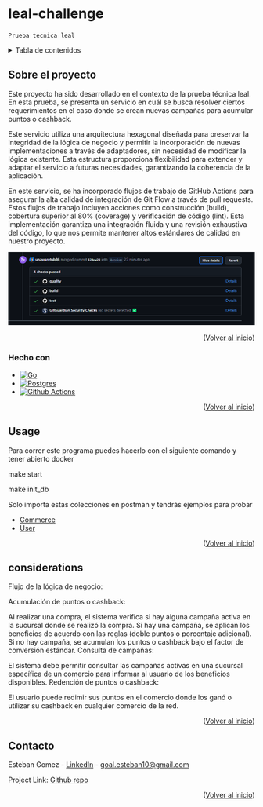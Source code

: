 # leal-challenge
    Prueba tecnica leal

<!-- TABLE OF CONTENTS -->
<details>
  <summary>Tabla de contenidos</summary>
  <ol>
    <li>
      <a href="#sobre-el-proyecto">Sobre el proyecto</a>
      <ul>
        <li><a href="#hecho-con">Hecho con</a></li>
      </ul>
    </li>
    <li><a href="#usage">Usage</a></li>
    <li><a href="#considerations">Consideraciones</a></li>
    <li><a href="#contacto">Contacto</a></li>
  </ol>
</details>

<!-- ABOUT THE PROJECT -->
## Sobre el proyecto

Este proyecto ha sido desarrollado en el contexto de la prueba técnica leal. En esta prueba, se presenta un servicio en cuál se busca resolver ciertos requerimientos en
el caso donde se crean nuevas campañas para acumular puntos o cashback.

Este servicio utiliza una arquitectura hexagonal diseñada para preservar la integridad de la lógica de negocio y permitir la incorporación de nuevas implementaciones a través de adaptadores, sin necesidad de modificar la lógica existente. Esta estructura proporciona flexibilidad para extender y adaptar el servicio a futuras necesidades, garantizando la coherencia de la aplicación.

En este servicio, se ha incorporado flujos de trabajo de GitHub Actions para asegurar la alta calidad de integración de Git Flow a través de pull requests. Estos flujos de trabajo incluyen acciones como construcción (build), cobertura superior al 80% (coverage) y verificación de código (lint). Esta implementación garantiza una integración fluida y una revisión exhaustiva del código, lo que nos permite mantener altos estándares de calidad en nuestro proyecto.

![actions](docs/actions.png)

<p align="right">(<a href="#readme-top">Volver al inicio</a>)</p>

### Hecho con

* [![Go][Go.dev]][Go-url]
* [![Postgres][Postgres.com]][Postgres-url]
* [![Github Actions][github-actions.com]][GithubActions-url]

<p align="right">(<a href="#readme-top">Volver al inicio</a>)</p>

<!-- USAGE EXAMPLES -->
## Usage

Para correr este programa puedes hacerlo con el siguiente comando y tener abierto docker

make start

make init_db

Solo importa estas colecciones en postman y tendrás ejemplos para probar

* [  Commerce ](docs/Commerce.postman_collection.json)
* [ User ](docs/Users.postman_collection.json)

<p align="right">(<a href="#readme-top">Volver al inicio</a>)</p>

<!-- Considerations -->
## considerations

Flujo de la lógica de negocio:

Acumulación de puntos o cashback:

Al realizar una compra, el sistema verifica si hay alguna campaña activa en la sucursal donde se realizó la compra.
Si hay una campaña, se aplican los beneficios de acuerdo con las reglas (doble puntos o porcentaje adicional).
Si no hay campaña, se acumulan los puntos o cashback bajo el factor de conversión estándar.
Consulta de campañas:

El sistema debe permitir consultar las campañas activas en una sucursal específica de un comercio para informar al usuario de los beneficios disponibles.
Redención de puntos o cashback:

El usuario puede redimir sus puntos en el comercio donde los ganó o utilizar su cashback en cualquier comercio de la red.

<p align="right">(<a href="#readme-top">Volver al inicio</a>)</p>

<!-- CONTACT -->
## Contacto

Esteban Gomez - [LinkedIn](https://www.linkedin.com/public-profile/settings?lipi=urn%3Ali%3Apage%3Ad_flagship3_profile_self_edit_contact-info%3BSnAu1%2F2AQQiK8pzcnqrLUA%3D%3D) - goal.esteban10@gmail.com

Project Link: [Github repo](https://github.com/unawaretub86/leal-challenge)

<p align="right">(<a href="#readme-top">Volver al inicio</a>)</p>

<!-- MARKDOWN LINKS & IMAGES -->
<!-- https://www.markdownguide.org/basic-syntax/#reference-style-links -->
[linkedin-shield]: https://img.shields.io/badge/-LinkedIn-black.svg?style=for-the-badge&logo=linkedin&colorB=555
[linkedin-url]: https://linkedin.com/in/othneildrew
[Go.dev]: https://img.shields.io/badge/go-%2300ADD8.svg?style=for-the-badge&logo=go&logoColor=white
[Go-url]: https://go.dev/
[github.com]: https://img.shields.io/badge/github-%23121011.svg?style=for-the-badge&logo=github&logoColor=white
[Github-url]: https://github.com/
[github-actions.com]: https://img.shields.io/badge/github%20actions-%232671E5.svg?style=for-the-badge&logo=githubactions&logoColor=white
[GithubActions-url]: https://github.com/features/actions
[postgres.com]: https://img.shields.io/badge/PostgreSQL-316192?style=for-the-badge&logo=postgresql&logoColor=white
[postgres-url]: https://www.postgresql.org/

